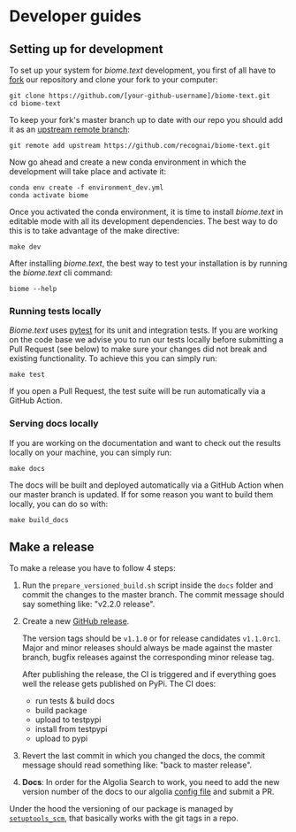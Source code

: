 # Developer guides

## Setting up for development
To set up your system for *biome.text* development, you first of all have to [fork](https://guides.github.com/activities/forking/)
our repository and clone your fork to your computer:

````shell script
git clone https://github.com/[your-github-username]/biome-text.git
cd biome-text
````

To keep your fork's master branch up to date with our repo you should add it as an [upstream remote branch](https://dev.to/louhayes3/git-add-an-upstream-to-a-forked-repo-1mik):

````shell script
git remote add upstream https://github.com/recognai/biome-text.git
````

Now go ahead and create a new conda environment in which the development will take place and activate it:

````shell script
conda env create -f environment_dev.yml
conda activate biome
````

Once you activated the conda environment, it is time to install *biome.text* in editable mode with all its development dependencies.
The best way to do this is to take advantage of the make directive:

````shell script
make dev
````

After installing *biome.text*, the best way to test your installation is by running the *biome.text* cli command:

```shell script
biome --help
```

### Running tests locally

*Biome.text* uses [pytest](https://docs.pytest.org/en/latest/) for its unit and integration tests.
If you are working on the code base we advise you to run our tests locally before submitting a Pull Request (see below) to make sure your changes did not break and existing functionality.
To achieve this you can simply run:

````shell script
make test
````

If you open a Pull Request, the test suite will be run automatically via a GitHub Action.

### Serving docs locally

If you are working on the documentation and want to check out the results locally on your machine, you can simply run:

````shell script
make docs
````

The docs will be built and deployed automatically via a GitHub Action when our master branch is updated.
If for some reason you want to build them locally, you can do so with:

````shell script
make build_docs
````

## Make a release

To make a release you have to follow 4 steps:

1. Run the `prepare_versioned_build.sh` script inside the `docs` folder and commit the changes to the master branch.
The commit message should say something like: "v2.2.0 release".

2. Create a new [GitHub release](https://docs.github.com/en/free-pro-team@latest/github/administering-a-repository/managing-releases-in-a-repository#creating-a-release).

    The version tags should be `v1.1.0` or for release candidates `v1.1.0rc1`.
    Major and minor releases should always be made against the master branch, bugfix releases against the corresponding minor release tag.

    After publishing the release, the CI is triggered and if everything goes well the release gets published on PyPi.
    The CI does:
    - run tests & build docs
    - build package
    - upload to testpypi
    - install from testpypi
    - upload to pypi

3. Revert the last commit in which you changed the docs, the commit message should read something like:
"back to master release".

4. **Docs**: In order for the Algolia Search to work, you need to add the new version number of the docs to our
algolia [config file](https://github.com/algolia/docsearch-configs/blob/master/configs/recogn_biome-text.json) and submit a PR.


Under the hood the versioning of our package is managed by [`setuptools_scm`](https://github.com/pypa/setuptools_scm),
that basically works with the git tags in a repo.
